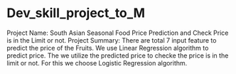 # Dev_skill_project_to_M

Project Name: South Asian Seasonal Food Price Prediction and Check Price is in the Limit or not.
Project Summary: There are total 7 input feature to predict the price of the Fruits. We use Linear Regression algorithm to predict price.
The we utilize the predicted price to checke the price is in the limit or not. For this we choose Logistic Regression algorithm. 
